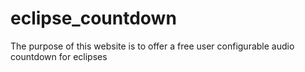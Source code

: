 # eclipse_countdown
The purpose of this website is to offer a free user configurable audio countdown for eclipses
